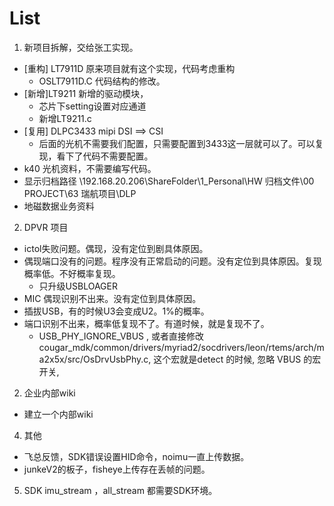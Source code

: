 # List
1. 新项目拆解，交给张工实现。
- [重构] LT7911D 原来项目就有这个实现，代码考虑重构
  - OSLT7911D.C 代码结构的修改。 
- [新增]LT9211 新增的驱动模块，
  - 芯片下setting设置对应通道
  -  新增LT9211.c
- [复用] DLPC3433 mipi DSI ==> CSI 
  - 后面的光机不需要我们配置，只需要配置到3433这一层就可以了。可以复现，看下了代码不需要配置。
- k40 光机资料，不需要编写代码。
- 显示归档路径 \\192.168.20.206\ShareFolder\1_Personal\HW 归档文件\00 PROJECT\63 瑞航项目\DLP
- 地磁数据业务资料


2. DPVR 项目
- ictol失败问题。偶现，没有定位到剧具体原因。
- 偶现端口没有的问题。程序没有正常启动的问题。没有定位到具体原因。复现概率低。不好概率复现。
  - 只升级USBLOAGER  
- MIC 偶现识别不出来。没有定位到具体原因。
- 插拔USB，有的时候U3会变成U2。1%的概率。 
- 端口识别不出来，概率低复现不了。有道时候，就是复现不了。
  - USB_PHY_IGNORE_VBUS ,    或者直接修改   cougar_mdk/common/drivers/myriad2/socdrivers/leon/rtems/arch/ma2x5x/src/OsDrvUsbPhy.c,     这个宏就是detect 的时候, 忽略 VBUS 的宏开关,
2. 企业内部wiki
- 建立一个内部wiki

4. 其他
- 飞总反馈，SDK错误设置HID命令，noimu一直上传数据。
- junkeV2的板子，fisheye上传存在丢帧的问题。


5. SDK imu_stream ，all_stream 都需要SDK环境。




